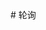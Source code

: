 <script>
import polling from './polling.vue'

export default {
  components: {
    polling
  }
}
</script>

<polling />
# 轮询